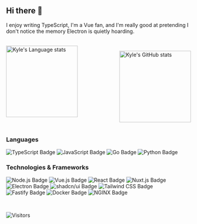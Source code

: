 ## Hi there 👋

I enjoy writing TypeScript, I'm a Vue fan, and I'm really good at pretending I don't notice the memory Electron is quietly hoarding.

<br />

<!-- Dark Mode -->
<!-- <div align="center">
  <a href="https://github.com/kyleaupton#gh-dark-mode-only">
    <img height="195px" src="https://githubstats.uptonlab.org/top-langs?username=kyleaupton&exclude_repo=node-wimlib-split,lan-scan&layout=compact&theme=dark#gh-dark-mode-only" alt="Kyle Language stats" />
  </a>
  <a href="https://github.com/kyleaupton#gh-dark-mode-only">
    <img height="195px" src="https://githubstats.uptonlab.org/?username=kyleaupton&include_all_commits=true&show_icons=true&theme=dark#gh-dark-mode-only" alt="Kyle Github stats" />
  </a>
</div> -->

<!-- Light Mode -->
<!-- <div align="center"> 
  <a href="https://github.com/kyleaupton#gh-light-mode-only">****
    <img height="195px" src="https://githubstats.uptonlab.org/top-langs?username=kyleaupton&exclude_repo=node-wimlib-split,lan-scan&layout=compact&theme=light#gh-light-mode-only" alt="Kyle Language stats" />
  </a>
  <a href="https://github.com/kyleaupton#gh-light-mode-only">
    <img height="195px" src="https://githubstats.uptonlab.org/?username=kyleaupton&include_all_commits=true&show_icons=true&theme=light#gh-light-mode-only" alt="Kyle Github stats" />
  </a>
</div> -->

<!-- New -->
<div style="display: flex; justify-content: space-between">
  <img
    height="195px"
    src="https://githubstats.uptonlab.org/top-langs?username=kyleaupton&exclude_repo=node-wimlib-split,lan-scan&layout=compact"
    alt="Kyle's Language stats"
  />

  <img
    height="195px"
    src="https://githubstats.uptonlab.org/?username=kyleaupton&include_all_commits=true&show_icons=true"
    alt="Kyle's GitHub stats"
  />
</div>

### Languages

![TypeScript Badge](https://img.shields.io/badge/TypeScript-3178C6?logo=typescript&logoColor=fff&style=flat)
![JavaScript Badge](https://img.shields.io/badge/JavaScript-F7DF1E?logo=javascript&logoColor=000&style=flat)
![Go Badge](https://img.shields.io/badge/Go-00ADD8?logo=go&logoColor=fff&style=flat)
![Python Badge](https://img.shields.io/badge/Python-3776AB?logo=python&logoColor=fff&style=flat)


### Technologies & Frameworks

![Node.js Badge](https://img.shields.io/badge/Node.js-5FA04E?logo=nodedotjs&logoColor=fff&style=flat)
![Vue.js Badge](https://img.shields.io/badge/Vue.js-4FC08D?logo=vuedotjs&logoColor=fff&style=flat)
![React Badge](https://img.shields.io/badge/React-61DAFB?logo=react&logoColor=000&style=flat)
![Nuxt.js Badge](https://img.shields.io/badge/Nuxt.js-00DC82?logo=nuxtdotjs&logoColor=fff&style=flat)
![Electron Badge](https://img.shields.io/badge/Electron-47848F?logo=electron&logoColor=fff&style=flat)
![shadcn/ui Badge](https://img.shields.io/badge/shadcn%2Fui-000?logo=shadcnui&logoColor=fff&style=flat)
![Tailwind CSS Badge](https://img.shields.io/badge/Tailwind%20CSS-06B6D4?logo=tailwindcss&logoColor=fff&style=flat)
![Fastify Badge](https://img.shields.io/badge/Fastify-000?logo=fastify&logoColor=fff&style=flat)
![Docker Badge](https://img.shields.io/badge/Docker-2496ED?logo=docker&logoColor=fff&style=flat)
![NGINX Badge](https://img.shields.io/badge/NGINX-009639?logo=nginx&logoColor=fff&style=flat)

<br />

![Visitors](https://visitor-badge.laobi.icu/badge?page_id=kyleaupton.visitor-badge)

